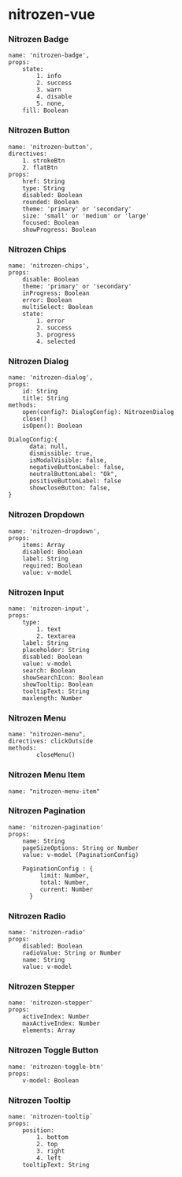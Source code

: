 # nitrozen-vue

### Nitrozen Badge

```
name: 'nitrozen-badge',
props:
    state:
        1. info
        2. success
        3. warn
        4. disable
        5. none,
    fill: Boolean
```

### Nitrozen Button

```
name: 'nitrozen-button',
directives:
    1. strokeBtn
    2. flatBtn
props:
    href: String
    type: String
    disabled: Boolean
    rounded: Boolean
    theme: 'primary' or 'secondary'
    size: 'small' or 'medium' or 'large'
    focused: Boolean
    showProgress: Boolean

```

### Nitrozen Chips

```
name: 'nitrozen-chips',
props:
    disable: Boolean
    theme: 'primary' or 'secondary'
    inProgress: Boolean
    error: Boolean
    multiSelect: Boolean
    state:
        1. error
        2. success
        3. progress
        4. selected
```

### Nitrozen Dialog

```
name: 'nitrozen-dialog',
props:
    id: String
    title: String
methods:
    open(config?: DialogConfig): NitrozenDialog
    close()
    isOpen(): Boolean

DialogConfig:{
      data: null,
      dismissible: true,
      isModalVisible: false,
      negativeButtonLabel: false,
      neutralButtonLabel: "Ok",
      positiveButtonLabel: false
      showcloseButton: false,
}
```

### Nitrozen Dropdown

```
name: 'nitrozen-dropdown',
props:
    items: Array
    disabled: Boolean
    label: String
    required: Boolean
    value: v-model
```

### Nitrozen Input

```
name: 'nitrozen-input',
props:
    type:
        1. text
        2. textarea
    label: String
    placeholder: String
    disabled: Boolean
    value: v-model
    search: Boolean
    showSearchIcon: Boolean
    showTooltip: Boolean
    tooltipText: String
    maxlength: Number
```

### Nitrozen Menu

```
name: "nitrozen-menu",
directives: clickOutside
methods: 
        closeMenu()
```

### Nitrozen Menu Item

```
name: "nitrozen-menu-item"
```

### Nitrozen Pagination

```
name: 'nitrozen-pagination'
props:
    name: String
    pageSizeOptions: String or Number
    value: v-model (PaginationConfig)

    PaginationConfig : {
         limit: Number,
         total: Number,
         current: Number
      }
```

### Nitrozen Radio

```
name: 'nitrozen-radio'
props:
    disabled: Boolean
    radioValue: String or Number
    name: String
    value: v-model
```

### Nitrozen Stepper

```
name: 'nitrozen-stepper'
props:
    activeIndex: Number
    maxActiveIndex: Number
    elements: Array
```

### Nitrozen Toggle Button

```
name: 'nitrozen-toggle-btn'
props:
    v-model: Boolean
```

### Nitrozen Tooltip

```
name: 'nitrozen-tooltip`
props:
    position:
        1. bottom
        2. top
        3. right
        4. left
    tooltipText: String
```
